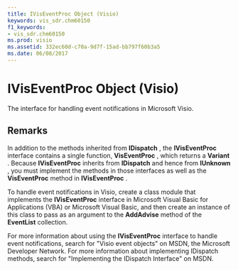 ```yaml
---
title: IVisEventProc Object (Visio)
keywords: vis_sdr.chm60150
f1_keywords:
- vis_sdr.chm60150
ms.prod: visio
ms.assetid: 332ec60d-c70a-9d7f-15ad-bb797f60b3a5
ms.date: 06/08/2017
---
```



# IVisEventProc Object (Visio)

The interface for handling event notifications in Microsoft Visio. 


## Remarks

In addition to the methods inherited from  **IDispatch** , the **IVisEventProc** interface contains a single function, **VisEventProc** , which returns a **Variant** . Because **IVisEventProc** inherits from **IDispatch** and hence from **IUnknown** , you must implement the methods in those interfaces as well as the **VisEventProc** method in **IVisEventProc** .

To handle event notifications in Visio, create a class module that implements the  **IVisEventProc** interface in Microsoft Visual Basic for Applications (VBA) or Microsoft Visual Basic, and then create an instance of this class to pass as an argument to the **AddAdvise** method of the **EventList** collection.

For more information about using the  **IVisEventProc** interface to handle event notifications, search for "Visio event objects" on MSDN, the Microsoft Developer Network. For more information about implementing IDispatch methods, search for "Implementing the IDispatch Interface" on MSDN.


